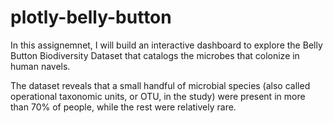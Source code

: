# plotly-belly-button

In this assignemnet, I will build an interactive dashboard to explore the Belly Button Biodiversity Dataset that catalogs the microbes that colonize in human navels.

The dataset reveals that a small handful of microbial species (also called operational taxonomic units, or OTU, in the study) were present in more than 70% of people, while the rest were relatively rare.

